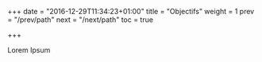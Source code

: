+++
date = "2016-12-29T11:34:23+01:00"
title = "Objectifs"
weight = 1
prev = "/prev/path"
next = "/next/path"
toc = true

+++

Lorem Ipsum
